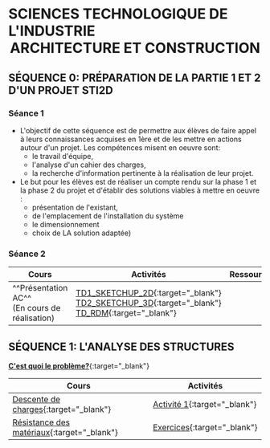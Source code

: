 [^nbp]: [Les formules ](../les_formules.md)

# SCIENCES TECHNOLOGIQUE DE L'INDUSTRIE <br/> <center>**ARCHITECTURE ET CONSTRUCTION**</center>
## SÉQUENCE 0: **PRÉPARATION DE LA PARTIE 1 ET 2 D'UN PROJET STI2D**

<!--
* [Progression STI2D AC](./progression_ac.md)  
-->
### Séance 1
* L'objectif de cette séquence est de permettre aux élèves de faire appel à leurs connaissances acquises en 1ère et de les mettre en actions autour d'un projet. Les compétences misent en oeuvre sont:    
    * le travail d'équipe, 
    * l'analyse d'un cahier des charges, 
    * la recherche d'information pertinente à la réalisation de leur projet.
* Le but pour les élèves est de réaliser un compte rendu sur la phase 1 et la phase 2 du projet et d'établir des solutions viables à mettre en oeuvre :
    * présentation de l'existant, 
    * de l'emplacement de l'installation du système    
    * le dimensionnement 
    * choix de LA solution adaptée)

### Séance 2
| Cours | Activités | Ressources |
| -- | -- | -- |
| ^^Présentation AC^^ <br/> (En cours de réalisation) | [TD1_SKETCHUP_2D](./Seq0/activites/TD1_SKETCHUP_2D.pdf){:target="_blank"} <br/> [TD2_SKETCHUP_3D](./Seq0/activites/TD2_SKETCHUP_3D.pdf){:target="_blank"} <br/> [TD_RDM](./Seq0/activites/TD_RDM-eleve.pdf){:target="_blank"}|  |
<!-- [Sketchup_2017](./Seq0/ressources/sketchupmake%202017.exe){:target="_blank"} -->

## SÉQUENCE 1: **L'ANALYSE DES STRUCTURES**

[**C'est quoi le problème?**](./Seq1/Cours/lancement.md){:target="_blank"}

| Cours | Activités |
| -- | -- |
| [Descente de charges](./Seq1/Cours/ddc_cours.md){:target="_blank"} | [Activité 1](./Seq1/Activités/activite1.md){:target="_blank"} |
| [Résistance des matériaux](./Seq1/Cours/rdm_cours.md){:target="_blank"} |  [Exercices](./Seq1/Cours/rdm_exercice.md){:target="_blank"} |


